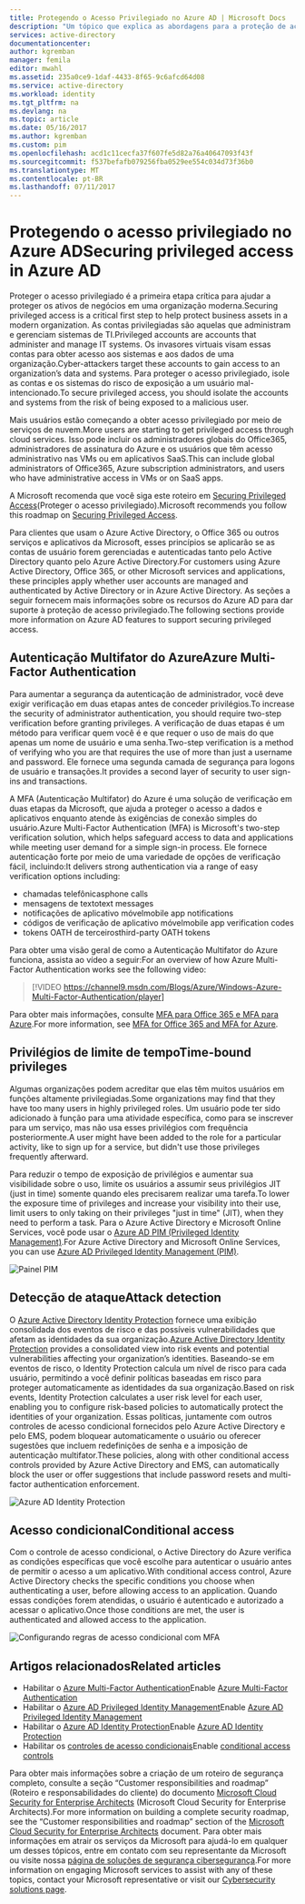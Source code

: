 ```yaml
---
title: Protegendo o Acesso Privilegiado no Azure AD | Microsoft Docs
description: "Um tópico que explica as abordagens para a proteção de acesso privilegiado no Azure, Azure Active Directory e Microsoft Online Services."
services: active-directory
documentationcenter: 
author: kgremban
manager: femila
editor: mwahl
ms.assetid: 235a0ce9-1daf-4433-8f65-9c6afcd64d08
ms.service: active-directory
ms.workload: identity
ms.tgt_pltfrm: na
ms.devlang: na
ms.topic: article
ms.date: 05/16/2017
ms.author: kgremban
ms.custom: pim
ms.openlocfilehash: acd1c11cecfa37f607fe5d82a76a40647093f43f
ms.sourcegitcommit: f537befafb079256fba0529ee554c034d73f36b0
ms.translationtype: MT
ms.contentlocale: pt-BR
ms.lasthandoff: 07/11/2017
---
```

# <a name="securing-privileged-access-in-azure-ad"></a><span data-ttu-id="66216-103">Protegendo o acesso privilegiado no Azure AD</span><span class="sxs-lookup"><span data-stu-id="66216-103">Securing privileged access in Azure AD</span></span>
<span data-ttu-id="66216-104">Proteger o acesso privilegiado é a primeira etapa crítica para ajudar a proteger os ativos de negócios em uma organização moderna.</span><span class="sxs-lookup"><span data-stu-id="66216-104">Securing privileged access is a critical first step to help protect business assets in a modern organization.</span></span> <span data-ttu-id="66216-105">As contas privilegiadas são aquelas que administram e gerenciam sistemas de TI.</span><span class="sxs-lookup"><span data-stu-id="66216-105">Privileged accounts are accounts that administer and manage IT systems.</span></span> <span data-ttu-id="66216-106">Os invasores virtuais visam essas contas para obter acesso aos sistemas e aos dados de uma organização.</span><span class="sxs-lookup"><span data-stu-id="66216-106">Cyber-attackers target these accounts to gain access to an organization’s data and systems.</span></span> <span data-ttu-id="66216-107">Para proteger o acesso privilegiado, isole as contas e os sistemas do risco de exposição a um usuário mal-intencionado.</span><span class="sxs-lookup"><span data-stu-id="66216-107">To secure privileged access, you should isolate the accounts and systems from the risk of being exposed to a malicious user.</span></span>

<span data-ttu-id="66216-108">Mais usuários estão começando a obter acesso privilegiado por meio de serviços de nuvem.</span><span class="sxs-lookup"><span data-stu-id="66216-108">More users are starting to get privileged access through cloud services.</span></span> <span data-ttu-id="66216-109">Isso pode incluir os administradores globais do Office365, administradores de assinatura do Azure e os usuários que têm acesso administrativo nas VMs ou em aplicativos SaaS.</span><span class="sxs-lookup"><span data-stu-id="66216-109">This can include global administrators of Office365, Azure subscription administrators, and users who have administrative access in VMs or on SaaS apps.</span></span>

<span data-ttu-id="66216-110">A Microsoft recomenda que você siga este roteiro em [Securing Privileged Access](https://technet.microsoft.com/library/mt631194.aspx)(Proteger o acesso privilegiado).</span><span class="sxs-lookup"><span data-stu-id="66216-110">Microsoft recommends you follow this roadmap on [Securing Privileged Access](https://technet.microsoft.com/library/mt631194.aspx).</span></span>

<span data-ttu-id="66216-111">Para clientes que usam o Azure Active Directory, o Office 365 ou outros serviços e aplicativos da Microsoft, esses princípios se aplicarão se as contas de usuário forem gerenciadas e autenticadas tanto pelo Active Directory quanto pelo Azure Active Directory.</span><span class="sxs-lookup"><span data-stu-id="66216-111">For customers using Azure Active Directory, Office 365, or other Microsoft services and applications, these principles apply whether user accounts are managed and authenticated by Active Directory or in Azure Active Directory.</span></span> <span data-ttu-id="66216-112">As seções a seguir fornecem mais informações sobre os recursos do Azure AD para dar suporte à proteção de acesso privilegiado.</span><span class="sxs-lookup"><span data-stu-id="66216-112">The following sections provide more information on Azure AD features to support securing privileged access.</span></span>

## <a name="azure-multi-factor-authentication"></a><span data-ttu-id="66216-113">Autenticação Multifator do Azure</span><span class="sxs-lookup"><span data-stu-id="66216-113">Azure Multi-Factor Authentication</span></span>
<span data-ttu-id="66216-114">Para aumentar a segurança da autenticação de administrador, você deve exigir verificação em duas etapas antes de conceder privilégios.</span><span class="sxs-lookup"><span data-stu-id="66216-114">To increase the security of administrator authentication, you should require two-step verification before granting privileges.</span></span> <span data-ttu-id="66216-115">A verificação de duas etapas é um método para verificar quem você é e que requer o uso de mais do que apenas um nome de usuário e uma senha.</span><span class="sxs-lookup"><span data-stu-id="66216-115">Two-step verification is a method of verifying who you are that requires the use of more than just a username and password.</span></span> <span data-ttu-id="66216-116">Ele fornece uma segunda camada de segurança para logons de usuário e transações.</span><span class="sxs-lookup"><span data-stu-id="66216-116">It provides a second layer of security to user sign-ins and transactions.</span></span>

<span data-ttu-id="66216-117">A MFA (Autenticação Multifator) do Azure é uma solução de verificação em duas etapas da Microsoft, que ajuda a proteger o acesso a dados e aplicativos enquanto atende às exigências de conexão simples do usuário.</span><span class="sxs-lookup"><span data-stu-id="66216-117">Azure Multi-Factor Authentication (MFA) is Microsoft's two-step verification solution, which helps safeguard access to data and applications while meeting user demand for a simple sign-in process.</span></span> <span data-ttu-id="66216-118">Ele fornece autenticação forte por meio de uma variedade de opções de verificação fácil, incluindo:</span><span class="sxs-lookup"><span data-stu-id="66216-118">It delivers strong authentication via a range of easy verification options including:</span></span>

- <span data-ttu-id="66216-119">chamadas telefônicas</span><span class="sxs-lookup"><span data-stu-id="66216-119">phone calls</span></span>
- <span data-ttu-id="66216-120">mensagens de texto</span><span class="sxs-lookup"><span data-stu-id="66216-120">text messages</span></span>
- <span data-ttu-id="66216-121">notificações de aplicativo móvel</span><span class="sxs-lookup"><span data-stu-id="66216-121">mobile app notifications</span></span>
- <span data-ttu-id="66216-122">códigos de verificação de aplicativo móvel</span><span class="sxs-lookup"><span data-stu-id="66216-122">mobile app verification codes</span></span>
- <span data-ttu-id="66216-123">tokens OATH de terceiros</span><span class="sxs-lookup"><span data-stu-id="66216-123">third-party OATH tokens</span></span>

<span data-ttu-id="66216-124">Para obter uma visão geral de como a Autenticação Multifator do Azure funciona, assista ao vídeo a seguir:</span><span class="sxs-lookup"><span data-stu-id="66216-124">For an overview of how Azure Multi-Factor Authentication works see the following video:</span></span>

> [!VIDEO https://channel9.msdn.com/Blogs/Azure/Windows-Azure-Multi-Factor-Authentication/player]

<span data-ttu-id="66216-125">Para obter mais informações, consulte [MFA para Office 365 e MFA para Azure](https://blogs.technet.microsoft.com/ad/2014/02/11/mfa-for-office-365-and-mfa-for-azure/).</span><span class="sxs-lookup"><span data-stu-id="66216-125">For more information, see [MFA for Office 365 and MFA for Azure](https://blogs.technet.microsoft.com/ad/2014/02/11/mfa-for-office-365-and-mfa-for-azure/).</span></span>

## <a name="time-bound-privileges"></a><span data-ttu-id="66216-126">Privilégios de limite de tempo</span><span class="sxs-lookup"><span data-stu-id="66216-126">Time-bound privileges</span></span>
<span data-ttu-id="66216-127">Algumas organizações podem acreditar que elas têm muitos usuários em funções altamente privilegiadas.</span><span class="sxs-lookup"><span data-stu-id="66216-127">Some organizations may find that they have too many users in highly privileged roles.</span></span> <span data-ttu-id="66216-128">Um usuário pode ter sido adicionado à função para uma atividade específica, como para se inscrever para um serviço, mas não usa esses privilégios com frequência posteriormente.</span><span class="sxs-lookup"><span data-stu-id="66216-128">A user might have been added to the role for a particular activity, like to sign up for a service, but didn't use those privileges frequently afterward.</span></span>

<span data-ttu-id="66216-129">Para reduzir o tempo de exposição de privilégios e aumentar sua visibilidade sobre o uso, limite os usuários a assumir seus privilégios JIT (just in time) somente quando eles precisarem realizar uma tarefa.</span><span class="sxs-lookup"><span data-stu-id="66216-129">To lower the exposure time of privileges and increase your visibility into their use, limit users to only taking on their privileges "just in time" (JIT), when they need to perform a task.</span></span> <span data-ttu-id="66216-130">Para o Azure Active Directory e Microsoft Online Services, você pode usar o [Azure AD PIM (Privileged Identity Management)](http://aka.ms/AzurePIM).</span><span class="sxs-lookup"><span data-stu-id="66216-130">For Azure Active Directory and Microsoft Online Services, you can use [Azure AD Privileged Identity Management (PIM)](http://aka.ms/AzurePIM).</span></span>

![Painel PIM][2]

## <a name="attack-detection"></a><span data-ttu-id="66216-132">Detecção de ataque</span><span class="sxs-lookup"><span data-stu-id="66216-132">Attack detection</span></span>
<span data-ttu-id="66216-133">O [Azure Active Directory Identity Protection](../active-directory-identityprotection.md) fornece uma exibição consolidada dos eventos de risco e das possíveis vulnerabilidades que afetam as identidades da sua organização.</span><span class="sxs-lookup"><span data-stu-id="66216-133">[Azure Active Directory Identity Protection](../active-directory-identityprotection.md) provides a consolidated view into risk events and potential vulnerabilities affecting your organization’s identities.</span></span> <span data-ttu-id="66216-134">Baseando-se em eventos de risco, o Identity Protection calcula um nível de risco para cada usuário, permitindo a você definir políticas baseadas em risco para proteger automaticamente as identidades da sua organização.</span><span class="sxs-lookup"><span data-stu-id="66216-134">Based on risk events, Identity Protection calculates a user risk level for each user, enabling you to configure risk-based policies to automatically protect the identities of your organization.</span></span> <span data-ttu-id="66216-135">Essas políticas, juntamente com outros controles de acesso condicional fornecidos pelo Azure Active Directory e pelo EMS, podem bloquear automaticamente o usuário ou oferecer sugestões que incluem redefinições de senha e a imposição de autenticação multifator.</span><span class="sxs-lookup"><span data-stu-id="66216-135">These policies, along with other conditional access controls provided by Azure Active Directory and EMS, can automatically block the user or offer suggestions that include password resets and multi-factor authentication enforcement.</span></span>

![Azure AD Identity Protection][3]

## <a name="conditional-access"></a><span data-ttu-id="66216-137">Acesso condicional</span><span class="sxs-lookup"><span data-stu-id="66216-137">Conditional access</span></span>
<span data-ttu-id="66216-138">Com o controle de acesso condicional, o Active Directory do Azure verifica as condições específicas que você escolhe para autenticar o usuário antes de permitir o acesso a um aplicativo.</span><span class="sxs-lookup"><span data-stu-id="66216-138">With conditional access control, Azure Active Directory checks the specific conditions you choose when authenticating a user, before allowing access to an application.</span></span> <span data-ttu-id="66216-139">Quando essas condições forem atendidas, o usuário é autenticado e autorizado a acessar o aplicativo.</span><span class="sxs-lookup"><span data-stu-id="66216-139">Once those conditions are met, the user is authenticated and allowed access to the application.</span></span>

![Configurando regras de acesso condicional com MFA][4]

## <a name="related-articles"></a><span data-ttu-id="66216-141">Artigos relacionados</span><span class="sxs-lookup"><span data-stu-id="66216-141">Related articles</span></span>
* <span data-ttu-id="66216-142">Habilitar o [Azure Multi-Factor Authentication](../../multi-factor-authentication/multi-factor-authentication-get-started-cloud.md)</span><span class="sxs-lookup"><span data-stu-id="66216-142">Enable [Azure Multi-Factor Authentication](../../multi-factor-authentication/multi-factor-authentication-get-started-cloud.md)</span></span>
* <span data-ttu-id="66216-143">Habilitar o [Azure AD Privileged Identity Management](../active-directory-privileged-identity-management-configure.md)</span><span class="sxs-lookup"><span data-stu-id="66216-143">Enable [Azure AD Privileged Identity Management](../active-directory-privileged-identity-management-configure.md)</span></span>
* <span data-ttu-id="66216-144">Habilitar o [Azure AD Identity Protection](../active-directory-identityprotection.md)</span><span class="sxs-lookup"><span data-stu-id="66216-144">Enable [Azure AD Identity Protection](../active-directory-identityprotection.md)</span></span>
* <span data-ttu-id="66216-145">Habilitar os [controles de acesso condicionais](../active-directory-conditional-access.md)</span><span class="sxs-lookup"><span data-stu-id="66216-145">Enable [conditional access controls](../active-directory-conditional-access.md)</span></span>

<span data-ttu-id="66216-146">Para obter mais informações sobre a criação de um roteiro de segurança completo, consulte a seção “Customer responsibilities and roadmap” (Roteiro e responsabilidades do cliente) do documento [Microsoft Cloud Security for Enterprise Architects](http://aka.ms/securecustomer) (Microsoft Cloud Security for Enterprise Architects).</span><span class="sxs-lookup"><span data-stu-id="66216-146">For more information on building a complete security roadmap, see the “Customer responsibilities and roadmap” section of the [Microsoft Cloud Security for Enterprise Architects](http://aka.ms/securecustomer) document.</span></span> <span data-ttu-id="66216-147">Para obter mais informações em atrair os serviços da Microsoft para ajudá-lo em qualquer um desses tópicos, entre em contato com seu representante da Microsoft ou visite nossa [página de soluções de segurança cibersegurança](https://www.microsoft.com/en-us/microsoftservices/campaigns/cybersecurity-protection.aspx).</span><span class="sxs-lookup"><span data-stu-id="66216-147">For more information on engaging Microsoft services to assist with any of these topics, contact your Microsoft representative or visit our [Cybersecurity solutions page](https://www.microsoft.com/en-us/microsoftservices/campaigns/cybersecurity-protection.aspx).</span></span>

<!--Image references-->
[1]: ../media/active-directory-privileged-identity-management-configure/Search_PIM.png
[2]: ../media/active-directory-privileged-identity-management-configure/PIM_Dash.png
[3]: ../media/active-directory-identityprotection/29.png
[4]: ../media/active-directory-conditional-access/conditionalaccess-saas-apps.png
